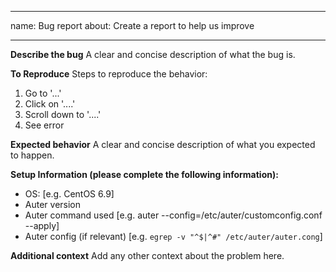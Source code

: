
---
name: Bug report
about: Create a report to help us improve

---

**Describe the bug**
A clear and concise description of what the bug is.

**To Reproduce**
Steps to reproduce the behavior:
1. Go to '...'
2. Click on '....'
3. Scroll down to '....'
4. See error


**Expected behavior**
A clear and concise description of what you expected to happen.

**Setup Information (please complete the following information):**
 - OS: [e.g. CentOS 6.9]
 - Auter version
 - Auter command used [e.g. auter --config=/etc/auter/customconfig.conf --apply]
 - Auter config (if relevant) [e.g. ```egrep -v "^$|^#" /etc/auter/auter.cong```]

**Additional context**
Add any other context about the problem here.
